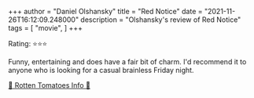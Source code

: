 +++
author = "Daniel Olshansky"
title = "Red Notice"
date = "2021-11-26T16:12:09.248000"
description = "Olshansky's review of Red Notice"
tags = [
    "movie",
]
+++

Rating: ⭐⭐⭐

Funny, entertaining and does have a fair bit of charm. I'd recommend it to anyone who is looking for a casual brainless Friday night.

[🍅 Rotten Tomatoes Info 🍅](https://www.rottentomatoes.com//m/red_notice)